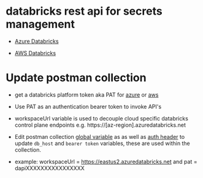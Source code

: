 databricks rest api for secrets management
=============================================

- [Azure Databricks](https://docs.microsoft.com/en-us/azure/databricks/dev-tools/api/latest/secrets?toc=https%3A%2F%2Fdocs.microsoft.com%2Fen-us%2Fazure%2Fazure-databricks%2FTOC.json&bc=https%3A%2F%2Fdocs.microsoft.com%2Fen-us%2Fazure%2Fbread%2Ftoc.json)

- [AWS Databricks](https://docs.databricks.com/dev-tools/api/latest/secrets.html#secrets-api)


Update postman collection
===============

- get a databricks platform token aka PAT for [azure](https://docs.microsoft.com/en-us/azure/databricks/dev-tools/api/latest/authentication#authentication) or [aws](https://docs.databricks.com/dev-tools/api/latest/authentication.html#generate-a-token)
- Use PAT as an authentication bearer token to invoke API's
- workspaceUrl variable is used to decouple cloud specific databricks control plane endpoints
e.g. https://[az-region].azuredatabricks.net

- Edit postman collection [global variable](https://learning.postman.com/docs/postman/variables-and-environments/variables/) as as well as [auth header](https://learning.postman.com/docs/postman/sending-api-requests/authorization/#inheriting-auth) to update ``db_host`` and ``bearer token`` variables, these are used within the collection.
- example: workspaceUrl = https://eastus2.azuredatabricks.net and pat = dapiXXXXXXXXXXXXXXXX
